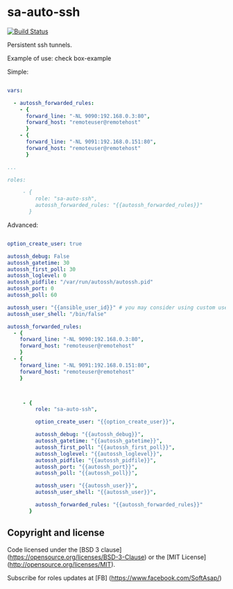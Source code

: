 sa-auto-ssh
===========
[![Build Status](https://travis-ci.org/softasap/sa-auto-ssh.svg?branch=master)](https://travis-ci.org/softasap/sa-auto-ssh)


Persistent ssh tunnels.


Example of use: check box-example

Simple:

```YAML

vars:

  - autossh_forwarded_rules:
    - {
      forward_line: "-NL 9090:192.168.0.3:80",
      forward_host: "remoteuser@remotehost"
      }
    - {
      forward_line: "-NL 9091:192.168.0.151:80",
      forward_host: "remoteuser@remotehost"
      }

...

roles:

     - {
         role: "sa-auto-ssh",
         autossh_forwarded_rules: "{{autossh_forwarded_rules}}"
       }

```


Advanced:

```YAML

option_create_user: true

autossh_debug: False
autossh_gatetime: 30
autossh_first_poll: 30
autossh_loglevel: 0
autossh_pidfile: "/var/run/autossh/autossh.pid"
autossh_port: 0
autossh_poll: 60

autossh_user: "{{ansible_user_id}}" # you may consider using custom user for tunelling
autossh_user_shell: "/bin/false"

autossh_forwarded_rules:
  - {
    forward_line: "-NL 9090:192.168.0.3:80",
    forward_host: "remoteuser@remotehost"
    }
  - {
    forward_line: "-NL 9091:192.168.0.151:80",
    forward_host: "remoteuser@remotehost"
    }


```


```YAML


     - {
         role: "sa-auto-ssh",

         option_create_user: "{{option_create_user}}",

         autossh_debug: "{{autossh_debug}}",
         autossh_gatetime: "{{autossh_gatetime}}",
         autossh_first_poll: "{{autossh_first_poll}}",
         autossh_loglevel: "{{autossh_loglevel}}",
         autossh_pidfile: "{{autossh_pidfile}}",
         autossh_port: "{{autossh_port}}",
         autossh_poll: "{{autossh_poll}}",

         autossh_user: "{{autossh_user}}",
         autossh_user_shell: "{{autossh_user}}",

         autossh_forwarded_rules: "{{autossh_forwarded_rules}}"
       }

```

Copyright and license
---------------------


Code licensed under the [BSD 3 clause] (https://opensource.org/licenses/BSD-3-Clause) or the [MIT License] (http://opensource.org/licenses/MIT).

Subscribe for roles updates at [FB] (https://www.facebook.com/SoftAsap/)

